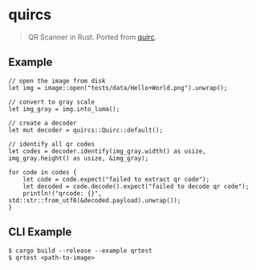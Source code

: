 # quircs

> QR Scanner in Rust. Ported from [quirc](https://github.com/dlbeer/quirc).


## Example 

```
// open the image from disk
let img = image::open("tests/data/Hello+World.png").unwrap();

// convert to gray scale
let img_gray = img.into_luma();

// create a decoder
let mut decoder = quircs::Quirc::default();

// identify all qr codes
let codes = decoder.identify(img_gray.width() as usize, img_gray.height() as usize, &img_gray);

for code in codes {
    let code = code.expect("failed to extract qr code");
    let decoded = code.decode().expect("failed to decode qr code");
    println!("qrcode: {}", std::str::from_utf8(&decoded.payload).unwrap());
}
```

## CLI Example

```
$ cargo build --release --example qrtest
$ qrtest <path-to-image>
```


